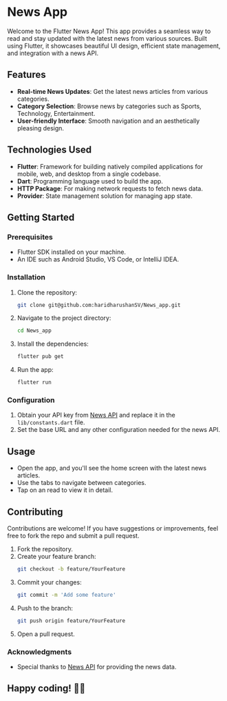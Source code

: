 # News App

Welcome to the Flutter News App! This app provides a seamless way to read and stay updated with the latest news from various sources. Built using Flutter, it showcases beautiful UI design, efficient state management, and integration with a news API.

## Features

- **Real-time News Updates**: Get the latest news articles from various categories.
- **Category Selection**: Browse news by categories such as Sports, Technology, Entertainment.
- **User-friendly Interface**: Smooth navigation and an aesthetically pleasing design.

## Technologies Used

- **Flutter**: Framework for building natively compiled applications for mobile, web, and desktop from a single codebase.
- **Dart**: Programming language used to build the app.
- **HTTP Package**: For making network requests to fetch news data.
- **Provider**: State management solution for managing app state.

## Getting Started

### Prerequisites

- Flutter SDK installed on your machine.
- An IDE such as Android Studio, VS Code, or IntelliJ IDEA.

### Installation

1. Clone the repository:

   ```bash
   git clone git@github.com:haridharushanSV/News_app.git
   ```

2. Navigate to the project directory:

   ```bash
   cd News_app
   ```

3. Install the dependencies:

   ```bash
   flutter pub get
   ```

4. Run the app:

   ```bash
   flutter run
   ```

### Configuration

1. Obtain your API key from [News API](https://newsapi.org/) and replace it in the `lib/constants.dart` file.
2. Set the base URL and any other configuration needed for the news API.

## Usage

- Open the app, and you'll see the home screen with the latest news articles.
- Use the tabs to navigate between categories.
- Tap on an read to view it in detail.

## Contributing

Contributions are welcome! If you have suggestions or improvements, feel free to fork the repo and submit a pull request.

1. Fork the repository.
2. Create your feature branch:
   ```bash
   git checkout -b feature/YourFeature
   ```
3. Commit your changes:
   ```bash
   git commit -m 'Add some feature'
   ```
4. Push to the branch:
   ```bash
   git push origin feature/YourFeature
   ```
5. Open a pull request.


### Acknowledgments

- Special thanks to [News API](https://newsapi.org/) for providing the news data.



## Happy coding! 📰🚀
